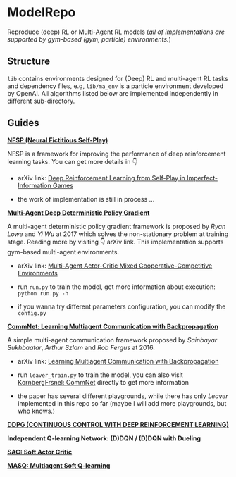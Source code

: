 # ModelRepo

Reproduce (deep) RL or Multi-Agent RL models (_all of implementations are supported by gym-based (gym, particle) environments._)

## Structure

`lib` contains environments designed for (Deep) RL and multi-agent RL tasks and dependency files, e.g, `lib/ma_env` is a particle environment developed by OpenAI. All algorithms listed below are implemented independently in different sub-directory.

## Guides

**[NFSP (Neural Fictitious Self-Play)](https://github.com/KornbergFresnel/ModelRepo/tree/master/NFSP)**

NFSP is a framework for improving the performance of deep reinforcement learning tasks. You can get more details in 👇 

- arXiv link: [Deep Reinforcement Learning from Self-Play in Imperfect-Information Games](http://arxiv.org/abs/1603.01121)

- the work of implementation is still in process ...

**[Multi-Agent Deep Deterministic Policy Gradient](https://github.com/KornbergFresnel/ModelRepo/tree/master/MADDPG)**

A multi-agent deterministic policy gradient framework is proposed by *Ryan Lowe* and *Yi Wu* at 2017 which solves the non-stationary problem at training stage. Reading more by visiting 👇 arXiv link. This implementation supports gym-based multi-agent environments.

- arXiv link: [Multi-Agent Actor-Critic Mixed Cooperative-Competitive Environments](https://arxiv.org/abs/1706.02275)

- run `run.py` to train the model, get more information about execution: `python run.py -h`

- if you wanna try different parameters configuration, you can modify the `config.py`


**[CommNet: Learning Multiagent Communication with Backpropagation](https://github.com/KornbergFresnel/ModelRepo/tree/master/CommNet)**

A simple multi-agent communication framework proposed by *Sainbayar Sukhbaatar*, *Arthur Szlam* and *Rob Fergus* at 2016.

- arXiv link: [Learning Multiagent Communication with Backpropagation](https://arxiv.org/abs/1605.07736)

- run `leaver_train.py` to train the model, you can also visit [KornbergFrsnel: CommNet](https://github.com/KornbergFresnel/CommNet) directly to get more information

- the paper has several different playgrounds, while there has only *Leaver* implemented in this repo so far (maybe I will add more playgrounds, but who knows.)

**[DDPG (CONTINUOUS CONTROL WITH DEEP REINFORCEMENT
LEARNING)](https://arxiv.org/pdf/1509.02971.pdf)**

**Independent Q-learning Network: (D)DQN / (D)DQN with Dueling**

**[SAC: Soft Actor Critic](https://arxiv.org/pdf/1801.01290.pdf)**

**[MASQ: Multiagent Soft Q-learning](http://arxiv.org/abs/1804.09817)**